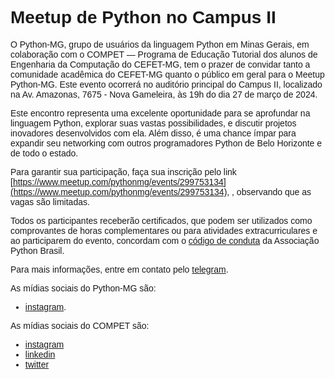 <style>
    body {
        font-family: sans-serif;
    }
</style>

# Meetup de Python no Campus II

O Python-MG, grupo de usuários da linguagem Python em Minas Gerais, em colaboração com o COMPET — Programa de Educação Tutorial dos alunos de Engenharia da Computação do CEFET-MG, tem o prazer de convidar tanto a comunidade acadêmica do CEFET-MG quanto o público em geral para o Meetup Python-MG. Este evento ocorrerá no auditório principal do Campus II, localizado na Av. Amazonas, 7675 - Nova Gameleira, às 19h do dia 27 de março de 2024.

Este encontro representa uma excelente oportunidade para se aprofundar na linguagem Python, explorar suas vastas possibilidades, e discutir projetos inovadores desenvolvidos com ela. Além disso, é uma chance ímpar para expandir seu networking com outros programadores Python de Belo Horizonte e de todo o estado.

Para garantir sua participação, faça sua inscrição pelo link [https://www.meetup.com/pythonmg/events/299753134](https://www.meetup.com/pythonmg/events/299753134), , observando que as vagas são limitadas.

Todos os participantes receberão certificados, que podem ser utilizados como comprovantes de horas complementares ou para atividades extracurriculares e ao participarem do evento, concordam com o [código de conduta](https://apyb.python.org.br/pythonbrasil/cdc/) da Associação Python Brasil.

Para mais informações, entre em contato pelo [telegram](https://t.me/pythonmg). 

As mídias sociais do Python-MG são:

- [instagram](https://www.instagram.com/python.mg).

As mídias sociais do COMPET são:

- [instagram](https://www.instagram.com/compet.cefet/)
- [linkedin](https://www.linkedin.com/company/compet-cefetmg/)
- [twitter](https://twitter.com/compet_cefet)
